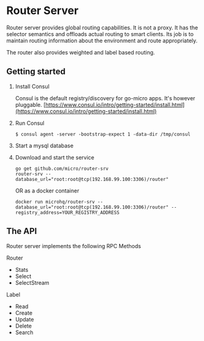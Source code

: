 # Router Server

Router server provides global routing capabilities. It is not a proxy. It has the selector semantics 
and offloads actual routing to smart clients. Its job is to maintain routing information about the 
environment and route appropriately.

The router also provides weighted and label based routing.

## Getting started

1. Install Consul

	Consul is the default registry/discovery for go-micro apps. It's however pluggable.
	[https://www.consul.io/intro/getting-started/install.html](https://www.consul.io/intro/getting-started/install.html)

2. Run Consul
	```
	$ consul agent -server -bootstrap-expect 1 -data-dir /tmp/consul
	```

3. Start a mysql database

4. Download and start the service

	```shell
	go get github.com/micro/router-srv
	router-srv --database_url="root:root@tcp(192.168.99.100:3306)/router"
	```

	OR as a docker container

	```shell
	docker run microhq/router-srv --database_url="root:root@tcp(192.168.99.100:3306)/router" --registry_address=YOUR_REGISTRY_ADDRESS
	```

## The API
Router server implements the following RPC Methods

Router
- Stats
- Select
- SelectStream

Label
- Read
- Create
- Update
- Delete
- Search
